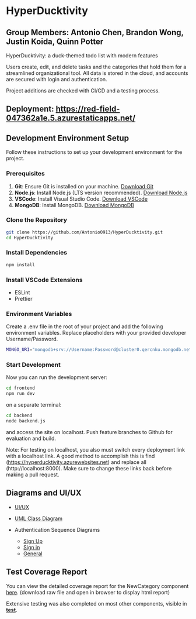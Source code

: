 # HyperDucktivity 
## Group Members: Antonio Chen, Brandon Wong, Justin Koida, Quinn Potter

HyperDucktivity: a duck-themed todo list with modern features

Users create, edit, and delete tasks and the categories that hold them for a streamlined organizational tool. All data is stored in the cloud, and accounts are secured with login and authentication.

Project additions are checked with CI/CD and a testing process.

## Deployment: https://red-field-047362a1e.5.azurestaticapps.net/

## Development Environment Setup

Follow these instructions to set up your development environment for the project.

### Prerequisites

1. **Git**: Ensure Git is installed on your machine. [Download Git](https://git-scm.com/downloads)
2. **Node.js**: Install Node.js (LTS version recommended). [Download Node.js](https://nodejs.org/)
3. **VSCode**: Install Visual Studio Code. [Download VSCode](https://code.visualstudio.com/)
4. **MongoDB**: Install MongoDB. [Download MongoDB](https://www.mongodb.com/try/download/community)

### Clone the Repository

```bash
git clone https://github.com/Antonio0913/HyperDucktivity.git
cd HyperDucktivity
```

### Install Dependencies

```bash
npm install
```

### Install VSCode Extensions

- ESLint
- Prettier

### Environment Variables

Create a .env file in the root of your project and add the following environment variables. Replace placeholders with your provided developer Username/Password.

```bash
MONGO_URI="mongodb+srv://Username:Password@cluster0.qercnku.mongodb.net/?retryWrites=true&w=majority&appName=Cluster0"
```

### Start Development

Now you can run the development server:

```bash
cd frontend
npm run dev
```

on a separate terminal:

```bash
cd backend
node backend.js
```

and access the site on localhost. Push feature branches to Github for evaluation and build.

Note: For testing on localhost, you also must switch every deployment link with a localhost link. A good method to accomplish this is find (https://hyperducktivity.azurewebsites.net) and replace all (http://localhost:8000). Make sure to change these links back before making a pull request. 

## Diagrams and UI/UX

- [UI/UX](https://www.figma.com/design/AQ2A8JZ1UcukN1M0KmOwQ8/Hyperducktivity-UI-Prototype%2FStoryboard?node-id=0-1&t=NdCUSGFDL9p2E7JI-0)

- [UML Class Diagram](./docs/uml.md)

- Authentication Sequence Diagrams
  - [Sign Up](./docs/SignUpSequenceDiagram.png)
  - [Sign in](./docs/LoginSequenceDiagram.png)
  - [General](./docs/ProtectedRouteSequenceDiagram.png)

## Test Coverage Report

You can view the detailed coverage report for the NewCategory component [here](./docs/NewCategory.jsx.html). (download raw file and open in browser to display html report)

Extensive testing was also completed on most other components, visible in [__test__](./frontend/__test__/test_components/).
